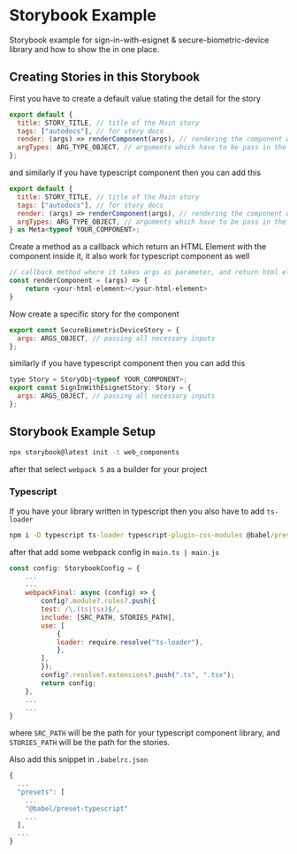 # Storybook Example

Storybook example for sign-in-with-esignet & secure-biometric-device library and how to show the in one place.


## Creating Stories in this Storybook


First you have to create a default value stating the detail for the story

```js
export default {
  title: STORY_TITLE, // title of the Main story
  tags: ["autodocs"], // for story docs
  render: (args) => renderComponent(args), // rendering the component which take args as parameter
  argTypes: ARG_TYPE_OBJECT, // arguments which have to be pass in the component
};
```

and similarly if you have typescript component then you can add this

```js
export default {
  title: STORY_TITLE, // title of the Main story
  tags: ["autodocs"], // for story docs
  render: (args) => renderComponent(args), // rendering the component which take args as parameter
  argTypes: ARG_TYPE_OBJECT, // arguments which have to be pass in the component
} as Meta<typeof YOUR_COMPONENT>;
```

Create a method as a callback which return an HTML Element with the component inside it, it also work for typescript component as well

```js
// callback method where it takes args as parameter, and return html elment
const renderComponent = (args) => {
    return <your-html-element></your-html-element>
}
```

Now create a specific story for the component

```js
export const SecureBiometricDeviceStory = {
  args: ARGS_OBJECT, // passing all necessary inputs
};
```

similarly if you have typescript component then you can add this

```js
type Story = StoryObj<typeof YOUR_COMPONENT>;
export const SignInWithEsignetStory: Story = {
  args: ARGS_OBJECT, // passing all necessary inputs
};
```


## Storybook Example Setup

```cmd
npx storybook@latest init -t web_components
```

after that select `webpack 5` as a builder for your project


### Typescript

If you have your library written in typescript then you also have to add `ts-loader`

```cmd
npm i -D typescript ts-loader typescript-plugin-css-modules @babel/preset-typescript @types/jest @types/node
```

after that add some webpack config in `main.ts | main.js`

```js
const config: StorybookConfig = {
    ...
    ...
    webpackFinal: async (config) => {
        config?.module?.rules?.push({
        test: /\.(ts|tsx)$/,
        include: [SRC_PATH, STORIES_PATH],
        use: [
            {
            loader: require.resolve("ts-loader"),
            },
        ],
        });
        config?.resolve?.extensions?.push(".ts", ".tsx");
        return config;
    },
    ...
    ...
}
```

where `SRC_PATH` will be the path for your typescript component library, and `STORIES_PATH` will be the path for the stories.

Also add this snippet in `.babelrc.json`

```js
{
  ...
  "presets": [
    ...
    "@babel/preset-typescript"
    ...
  ],
  ...
}
```


